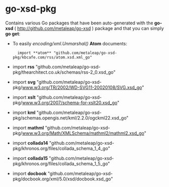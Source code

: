 go-xsd-pkg
==========


Contains various Go packages that have been auto-generated with the **go-xsd** ( http://github.com/metaleap/go-xsd ) package and that you can simply **go get**:

- To easily *encoding/xml.Unmarshal()* **Atom** documents:


        import **atom** "github.com/metaleap/go-xsd-pkg/kbcafe.com/rss/atom.xsd.xml_go"


- import **rss** "github.com/metaleap/go-xsd-pkg/thearchitect.co.uk/schemas/rss-2_0.xsd_go"

- import **svg** "github.com/metaleap/go-xsd-pkg/www.w3.org/TR/2002/WD-SVG11-20020108/SVG.xsd_go"

- import **xslt** "github.com/metaleap/go-xsd-pkg/www.w3.org/2007/schema-for-xslt20.xsd_go"

- import **kml** "github.com/metaleap/go-xsd-pkg/schemas.opengis.net/kml/2.2.0/ogckml22.xsd_go"

- import **mathml** "github.com/metaleap/go-xsd-pkg/www.w3.org/Math/XMLSchema/mathml2/mathml2.xsd_go"

- import **collada14** "github.com/metaleap/go-xsd-pkg/khronos.org/files/collada_schema_1_4_go"

- import **collada15** "github.com/metaleap/go-xsd-pkg/khronos.org/files/collada_schema_1_5_go"

- import **docbook** "github.com/metaleap/go-xsd-pkg/docbook.org/xml/5.0/xsd/docbook.xsd_go"
